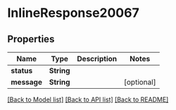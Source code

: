 # InlineResponse20067

## Properties
Name | Type | Description | Notes
------------ | ------------- | ------------- | -------------
**status** | **String** |  | 
**message** | **String** |  | [optional] 

[[Back to Model list]](../README.md#documentation-for-models) [[Back to API list]](../README.md#documentation-for-api-endpoints) [[Back to README]](../README.md)


